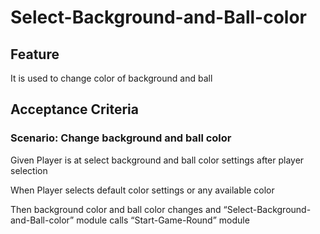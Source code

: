 # Select-Background-and-Ball-color

## Feature

It is used to change color of background and ball

## Acceptance Criteria

### Scenario: Change background and ball color

Given Player is at select background and ball
color settings after player selection

When Player selects default color settings or any
available color

Then background color and ball color changes and
“Select-Background-and-Ball-color” module calls 
“Start-Game-Round” module
